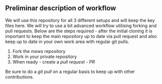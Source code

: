 ## Preliminar description of workflow

We will use this repository for all 3 different setups and will keep the key files here. We will try to use a bit advanced workflow utilising forking and pull requests.
Below are the steps required - after the initial cloning it is important to keep the main repository up to date via pull request and also keep up to date in your own work area with regular git pulls.

  1. Fork the *mews* repository
  2. Work in your private repository
  3. When ready - create a *pull request - PR*

Be sure to do a *git pull* on a regular basis to keep up with other contributions.
